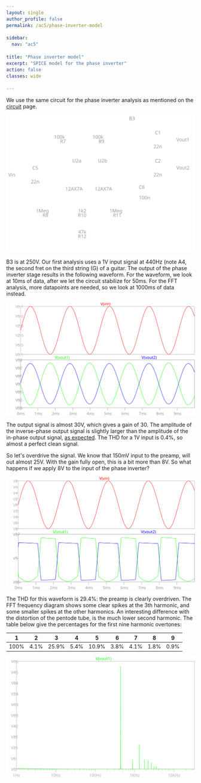 ```yaml
---
layout: single
author_profile: false
permalink: /ac5/phase-inverter-model

sidebar:
  nav: "ac5"

title: "Phase inverter model"
excerpt: "SPICE model for the phase inverter"
action: false
classes: wide

---
```

We use the same circuit for the phase inverter analysis as mentioned on the [circuit](/ac5/circuit) page.

![](/assets/images/ac5/phase-inverter.svg)

B3 is at 250V. Our first analysis uses a 1V input signal at 440Hz (note A4, the second fret on the third string (G) of a guitar. The output of the phase inverter stage results in the following waveform. For the waveform, we look at 10ms of data, after we let the circuit stabilize for 50ms. For the FFT analysis, more datapoints are needed, so we look at 1000ms of data instead.

![](/assets/images/ac5/phase-inverter-wave-1V.svg)

The output signal is almost 30V, which gives a gain of 30. The amplitude of the inverse-phase output signal is slightly larger than the amplitude of the in-phase output signal, [as expected](http://www.valvewizard.co.uk/acltp.html). The THD for a 1V input is 0.4%, so almost a perfect clean signal.

So let's overdrive the signal. We know that 150mV input to the preamp, will out almost 25V. With the gain fully open, this is a bit more than 8V. So what happens if we apply 8V to the input of the phase inverter?

![](/assets/images/ac5/phase-inverter-wave-8V.svg)

The THD for this waveform is 29.4%: the preamp is clearly overdriven. The FFT frequency diagram shows some clear spikes at the 3th harmonic, and some smaller spikes at the other harmonics. An interesting difference with the distortion of the pentode tube, is the much lower second harmonic. The table below give the percentages for the first nine harmonic overtones:

| 1 | 2 | 3 | 4 | 5 | 6 | 7 | 8 | 9 |
|---|---|---|---|---|---|---|---|---|
|100%|4.1%|25.9%|5.4%|10.9%|3.8%|4.1%|1.8%|0.9%|

![](/assets/images/ac5/phase-inverter-fft-8V.svg)
